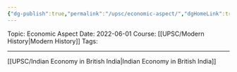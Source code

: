 ```yaml
---
{"dg-publish":true,"permalink":"/upsc/economic-aspect/","dgHomeLink":true,"dgPassFrontmatter":false}
---
```


Topic: Economic Aspect
Date: 2022-06-01
Course: [[UPSC/Modern History|Modern History]]
Tags: 

---



[[UPSC/Indian Economy in British India|Indian Economy in British India]]